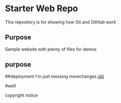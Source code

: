 # Starter Web Repo

This repository is for showing how Git and GitHub work

## Purpose

Sample website with plenty of files for demos


## purpose


##deployment
I'm just messing
morechanges
jjjjjj

#well

copyright notice
